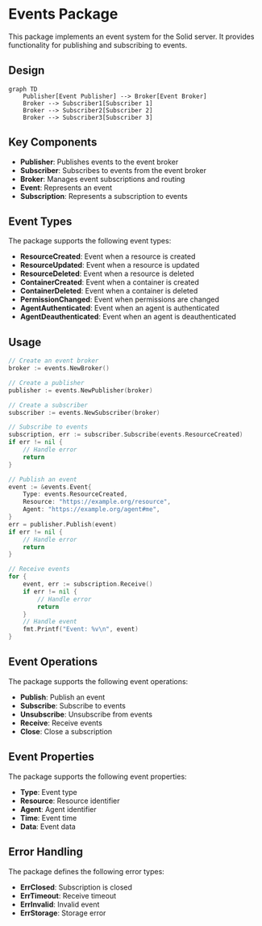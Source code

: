 # Events Package

This package implements an event system for the Solid server. It provides functionality for publishing and subscribing to events.

## Design

```mermaid
graph TD
    Publisher[Event Publisher] --> Broker[Event Broker]
    Broker --> Subscriber1[Subscriber 1]
    Broker --> Subscriber2[Subscriber 2]
    Broker --> Subscriber3[Subscriber 3]
```

## Key Components

- **Publisher**: Publishes events to the event broker
- **Subscriber**: Subscribes to events from the event broker
- **Broker**: Manages event subscriptions and routing
- **Event**: Represents an event
- **Subscription**: Represents a subscription to events

## Event Types

The package supports the following event types:

- **ResourceCreated**: Event when a resource is created
- **ResourceUpdated**: Event when a resource is updated
- **ResourceDeleted**: Event when a resource is deleted
- **ContainerCreated**: Event when a container is created
- **ContainerDeleted**: Event when a container is deleted
- **PermissionChanged**: Event when permissions are changed
- **AgentAuthenticated**: Event when an agent is authenticated
- **AgentDeauthenticated**: Event when an agent is deauthenticated

## Usage

```go
// Create an event broker
broker := events.NewBroker()

// Create a publisher
publisher := events.NewPublisher(broker)

// Create a subscriber
subscriber := events.NewSubscriber(broker)

// Subscribe to events
subscription, err := subscriber.Subscribe(events.ResourceCreated)
if err != nil {
    // Handle error
    return
}

// Publish an event
event := &events.Event{
    Type: events.ResourceCreated,
    Resource: "https://example.org/resource",
    Agent: "https://example.org/agent#me",
}
err = publisher.Publish(event)
if err != nil {
    // Handle error
    return
}

// Receive events
for {
    event, err := subscription.Receive()
    if err != nil {
        // Handle error
        return
    }
    // Handle event
    fmt.Printf("Event: %v\n", event)
}
```

## Event Operations

The package supports the following event operations:

- **Publish**: Publish an event
- **Subscribe**: Subscribe to events
- **Unsubscribe**: Unsubscribe from events
- **Receive**: Receive events
- **Close**: Close a subscription

## Event Properties

The package supports the following event properties:

- **Type**: Event type
- **Resource**: Resource identifier
- **Agent**: Agent identifier
- **Time**: Event time
- **Data**: Event data

## Error Handling

The package defines the following error types:

- **ErrClosed**: Subscription is closed
- **ErrTimeout**: Receive timeout
- **ErrInvalid**: Invalid event
- **ErrStorage**: Storage error 